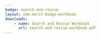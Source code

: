 ```yaml
---
badge: search-and-rescue
layout: smb-merit-badge-workbook
downloads:
    - name: Search and Rescue Workbook
      url: search-and-rescue-workbook.pdf
---
```

